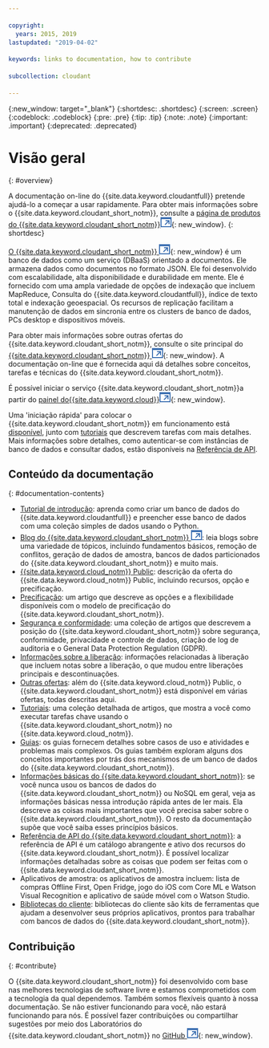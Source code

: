 ```yaml
---

copyright:
  years: 2015, 2019
lastupdated: "2019-04-02"

keywords: links to documentation, how to contribute

subcollection: cloudant

---
```


{:new_window: target="_blank"}
{:shortdesc: .shortdesc}
{:screen: .screen}
{:codeblock: .codeblock}
{:pre: .pre}
{:tip: .tip}
{:note: .note}
{:important: .important}
{:deprecated: .deprecated}

<!-- Acrolinx: 2018-06-01 -->

# Visão geral
{: #overview}

A documentação on-line do {{site.data.keyword.cloudantfull}} pretende ajudá-lo a começar a usar rapidamente. Para obter mais informações sobre o {{site.data.keyword.cloudant_short_notm}}, consulte a [página de produtos do {{site.data.keyword.cloudant_short_notm}}![Ícone de link externo](images/launch-glyph.svg "Ícone de link externo")](https://www.ibm.com/cloud/cloudant){: new_window}.
{: shortdesc}

[O {{site.data.keyword.cloudant_short_notm}} ![Ícone de link externo](images/launch-glyph.svg "Ícone de link externo")](https://www.youtube.com/watch?v=qdMTLK2vYoI){: new_window}
é um banco de dados como um serviço (DBaaS) orientado a documentos.
Ele armazena dados como documentos no formato JSON.
Ele foi desenvolvido com escalabilidade,
alta disponibilidade
e durabilidade em mente.
Ele é fornecido com uma ampla variedade de opções de indexação que incluem MapReduce,
Consulta do {{site.data.keyword.cloudantfull}},
índice de texto total
e indexação geoespacial.
Os recursos de replicação facilitam a manutenção de dados em sincronia entre os
clusters de banco de dados, PCs desktop e dispositivos móveis.

Para obter mais informações sobre outras ofertas do {{site.data.keyword.cloudant_short_notm}},
consulte o site principal do [{{site.data.keyword.cloudant_short_notm}} ![Ícone de link externo](images/launch-glyph.svg "Ícone de link externo")](http://www.ibm.com/analytics/us/en/technology/cloud-data-services/cloudant/){: new_window}.
A documentação on-line que é fornecida aqui dá
detalhes sobre conceitos, tarefas e técnicas
do {{site.data.keyword.cloudant_short_notm}}.

É possível iniciar o serviço {{site.data.keyword.cloudant_short_notm}}a partir do [painel do{{site.data.keyword.cloud}}![Ícone de link externo](images/launch-glyph.svg "Ícone de link externo")](https://cloud.ibm.com/catalog/services/cloudant-nosql-db/){: new_window}.

Uma 'iniciação rápida' para colocar o {{site.data.keyword.cloudant_short_notm}} em funcionamento
está [disponível](/docs/services/Cloudant?topic=cloudant-getting-started-with-cloudant#getting-started),
junto com [tutoriais](/docs/services/Cloudant?topic=cloudant-creating-an-ibm-cloudant-instance-on-ibm-cloud#creating-an-ibm-cloudant-instance-on-ibm-cloud) que descrevem tarefas com mais detalhes.
Mais informações sobre detalhes, como autenticar-se com instâncias de banco de dados
e consultar dados,
estão disponíveis na [Referência de API](/docs/services/Cloudant?topic=cloudant-api-reference-overview#api-reference-overview).

## Conteúdo da documentação
{: #documentation-contents}

*	[Tutorial de introdução](/docs/services/Cloudant?topic=cloudant-getting-started-with-cloudant#getting-started): aprenda como criar um banco de dados do {{site.data.keyword.cloudantfull}} e preencher esse banco de dados com uma coleção simples de dados usando o Python.
*	[Blog do {{site.data.keyword.cloudant_short_notm}} ![Ícone de link externo](images/launch-glyph.svg "Ícone de link externo")](https://blog.cloudant.com/): leia blogs sobre uma variedade de tópicos, incluindo fundamentos básicos, remoção de conflitos, geração de dados de amostra, bancos de dados particionados do {{site.data.keyword.cloudant_short_notm}} e muito mais. 
*	[{{site.data.keyword.cloud_notm}} Public](/docs/services/Cloudant?topic=cloudant-ibm-cloud-public#ibm-cloud-public): descrição da oferta do {{site.data.keyword.cloud_notm}} Public, incluindo recursos, opção e precificação. 
*	[Precificação](/docs/services/Cloudant?topic=cloudant-pricing#pricing): um artigo que descreve as opções e a flexibilidade disponíveis com o modelo de precificação do {{site.data.keyword.cloudant_short_notm}}. 
*	[Segurança e conformidade](/docs/services/Cloudant?topic=cloudant-security#security): uma coleção de artigos que descrevem a posição do {{site.data.keyword.cloudant_short_notm}} sobre segurança, conformidade, privacidade e controle de dados, criação de log de auditoria e o General Data Protection Regulation (GDPR).
*	[Informações sobre a liberação](/docs/services/Cloudant?topic=cloudant-release-notes#release-notes): informações relacionadas à liberação que incluem notas sobre a liberação, o que mudou entre liberações principais e descontinuações. 
*	[Outras ofertas](/docs/services/Cloudant?topic=cloudant-ibm-cloud-dedicated#ibm-cloud-dedicated): além do {{site.data.keyword.cloud_notm}} Public, o {{site.data.keyword.cloudant_short_notm}} está disponível
em várias ofertas, todas descritas aqui.
* [Tutoriais](/docs/services/Cloudant?topic=cloudant-creating-an-ibm-cloudant-instance-on-ibm-cloud#creating-an-ibm-cloudant-instance-on-ibm-cloud): uma coleção detalhada de artigos,
que mostra a você como executar tarefas chave usando o {{site.data.keyword.cloudant_short_notm}} no {{site.data.keyword.cloud_notm}}.
*	[Guias](/docs/services/Cloudant?topic=cloudant-authorized-curl-acurl-#authorized-curl-acurl-): os guias fornecem detalhes sobre
casos de uso e atividades e problemas mais complexos.
	Os guias também exploram alguns dos conceitos importantes por trás dos mecanismos de um banco de dados do {{site.data.keyword.cloudant_short_notm}}.
*	[Informações básicas do {{site.data.keyword.cloudant_short_notm}}](/docs/services/Cloudant?topic=cloudant-ibm-cloudant-basics#ibm-cloudant-basics): se você nunca usou os bancos de dados do {{site.data.keyword.cloudant_short_notm}} ou NoSQL em geral,
veja as informações básicas nessa introdução rápida antes de ler mais.
	Ela descreve as coisas mais importantes que você precisa saber sobre o {{site.data.keyword.cloudant_short_notm}}.
	O resto da documentação supõe que você saiba esses princípios básicos.
*	[Referência de API do {{site.data.keyword.cloudant_short_notm}}](/docs/services/Cloudant?topic=cloudant-api-reference-overview#api-reference-overview): a referência de API é um catálogo abrangente e ativo dos recursos do {{site.data.keyword.cloudant_short_notm}}.
	É possível localizar informações detalhadas sobre as coisas que podem ser feitas com o {{site.data.keyword.cloudant_short_notm}}.
*	Aplicativos de amostra: os aplicativos de amostra incluem: lista de compras Offline First, Open Fridge, jogo do iOS com Core ML e Watson Visual Recognition e aplicativo de saúde móvel com o Watson Studio. 
*	[Bibliotecas do cliente](/docs/services/Cloudant?topic=cloudant-client-libraries#client-libraries): bibliotecas do cliente são kits de ferramentas que
ajudam a desenvolver seus próprios aplicativos,
prontos para trabalhar com bancos de dados do {{site.data.keyword.cloudant_short_notm}}.


## Contribuição
{: #contribute}

O {{site.data.keyword.cloudant_short_notm}} foi desenvolvido com base nas melhores tecnologias de software livre
e estamos comprometidos com a tecnologia da qual dependemos.
Também somos flexíveis quanto à nossa documentação.
Se não estiver funcionando para você,
não estará funcionando para nós.
É possível fazer contribuições ou compartilhar sugestões por meio dos
Laboratórios do {{site.data.keyword.cloudant_short_notm}} no [GitHub ![Ícone de link externo](images/launch-glyph.svg "Ícone de link externo")](https://github.com/cloudant-labs/slate){: new_window}.

